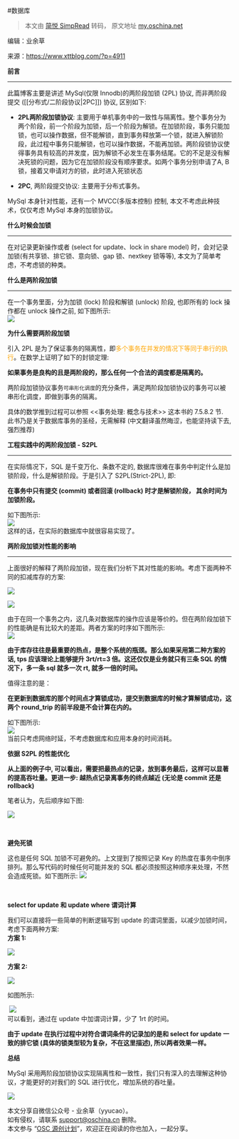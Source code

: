 #数据库
> 本文由 [简悦 SimpRead](http://ksria.com/simpread/) 转码， 原文地址 [my.oschina.net](https://my.oschina.net/u/3677838/blog/4822404)

编辑：业余草

来源：https://www.xttblog.com/?p=4911

**前言**

  

---

此篇博客主要是讲述 MySql(仅限 Innodb)的两阶段加锁 (2PL) 协议, 而非两阶段提交 ([[分布式/二阶段协议|2PC]]) 协议, 区别如下:

*   **2PL两阶段加锁协议**: 主要用于单机事务中的一致性与隔离性。整个事务分为两个阶段，前一个阶段为加锁，后一个阶段为解锁。在加锁阶段，事务只能加锁，也可以操作数据，但不能解锁，直到事务释放第一个锁，就进入解锁阶段，此过程中事务只能解锁，也可以操作数据，不能再加锁。两阶段锁协议使得事务具有较高的并发度，因为解锁不必发生在事务结尾。它的不足是没有解决死锁的问题，因为它在加锁阶段没有顺序要求。如两个事务分别申请了A, B锁，接着又申请对方的锁，此时进入死锁状态
    
*   **2PC**, 两阶段提交协议: 主要用于分布式事务。
    

MySql 本身针对性能，还有一个 MVCC(多版本控制) 控制, 本文不考虑此种技术，仅仅考虑 MySql 本身的加锁协议。

**什么时候会加锁**

  

---

在对记录更新操作或者 (select for update、lock in share model) 时，会对记录加锁(有共享锁、排它锁、意向锁、gap 锁、nextkey 锁等等), 本文为了简单考虑，不考虑锁的种类。

**什么是两阶段加锁**

  

---

在一个事务里面，分为加锁 (lock) 阶段和解锁 (unlock) 阶段, 也即所有的 lock 操作都在 unlock 操作之前, 如下图所示:  
![](https://oscimg.oschina.net/oscnet/e758840f-0f4b-4319-b6cb-403a1e2692fc.png)

**为什么需要两阶段加锁**

引入 2PL 是为了保证事务的隔离性，即<font color="orange">多个事务在并发的情况下等同于串行的执行</font>。在数学上证明了如下的封锁定理:

**如果事务是良构的且是两阶段的，那么任何一个合法的调度都是隔离的。**

两阶段加锁协议事务`可串形化调度`的充分条件，满足两阶段加锁协议的事务可以被串形化调度，即做到事务的隔离。

具体的数学推到过程可以参照 <<事务处理: 概念与技术>> 这本书的 7.5.8.2 节.  
此书乃是关于数据库事务的圣经，无需解释 (中文翻译虽然晦涩，也能坚持读下去, 强烈推荐)

**工程实践中的两阶段加锁 - S2PL**

  

---

在实际情况下，SQL 是千变万化、条数不定的, 数据库很难在事务中判定什么是加锁阶段，什么是解锁阶段。于是引入了 S2PL(Strict-2PL), 即:

**在事务中只有提交 (commit) 或者回滚 (rollback) 时才是解锁阶段， 其余时间为加锁阶段。**

如下图所示:  
![](https://oscimg.oschina.net/oscnet/9283d5f0-ed97-4f68-8f9e-411e4faf4950.png)  
这样的话，在实际的数据库中就很容易实现了。

**两阶段加锁对性能的影响**

  

---

上面很好的解释了两阶段加锁，现在我们分析下其对性能的影响。考虑下面两种不同的扣减库存的方案:

![](https://oscimg.oschina.net/oscnet/fb481daf-8d99-493e-ad5d-cbfeb05680b0.png)

![](https://oscimg.oschina.net/oscnet/f653eecc-4fc0-4b34-95fa-9e4cae85c15b.png)

由于在同一个事务之内，这几条对数据库的操作应该是等价的。但在两阶段加锁下的性能确是有比较大的差距。两者方案的时序如下图所示:  
![](https://oscimg.oschina.net/oscnet/24f99099-449e-419d-b7ed-21c9c2dbce95.png)

**由于库存往往是最重要的热点，是整个系统的瓶颈。那么如果采用第二种方案的话, tps 应该理论上能够提升 3rt/rt=3 倍。这还仅仅是业务就只有三条 SQL 的情况下，多一条 sql 就多一次 rt, 就多一倍的时间。**

值得注意的是：

**在更新到数据库的那个时间点才算锁成功，提交到数据库的时候才算解锁成功，这两个 round_trip 的前半段是不会计算在内的。**

如下图所示:  
![](https://oscimg.oschina.net/oscnet/c6f1c49b-8f45-4c07-8c07-6db1edcfb03e.png)  
当前只考虑网络时延，不考虑数据库和应用本身的时间消耗。

**依据 S2PL 的性能优化**

**从上面的例子中, 可以看出，需要把最热点的记录，放到事务最后，这样可以显著的提高吞吐量。更进一步: 越热点记录离事务的终点越近 (无论是 commit 还是 rollback)**

笔者认为，先后顺序如下图:

![](https://oscimg.oschina.net/oscnet/01db2ea7-f00b-47b5-9b71-0f9c5104950f.png)

 

**避免死锁**

这也是任何 SQL 加锁不可避免的。上文提到了按照记录 Key 的热度在事务中倒序排列。那么写代码的时候任何可能并发的 SQL 都必须按照这种顺序来处理，不然会造成死锁。如下图所示: ![](https://oscimg.oschina.net/oscnet/bb50c9f2-4d04-481b-881d-e41a190943a7.png)

 

**select for update 和 update where 谓词计算**

我们可以直接将一些简单的判断逻辑写到 update 的谓词里面，以减少加锁时间，考虑下面两种方案:  
**方案 1:**

![](https://oscimg.oschina.net/oscnet/08bf9efd-6687-437c-b044-03f002cc4860.png)  

**方案 2:**

![](https://oscimg.oschina.net/oscnet/7188f89c-8ac2-4047-b321-dbd6cc20cfa8.png)

如图所示:

 ![](https://oscimg.oschina.net/oscnet/af43187d-7f2f-4a0e-a654-65813c84f659.png)  
可以看到，通过在 update 中加谓词计算，少了 1rt 的时间。

**由于 update 在执行过程中对符合谓词条件的记录加的是和 select for update 一致的排它锁 (具体的锁类型较为复杂，不在这里描述), 所以两者效果一样。**

**总结**

MySql 采用两阶段加锁协议实现隔离性和一致性，我们只有深入的去理解这种协议，才能更好的对我们的 SQL 进行优化，增加系统的吞吐量。

![](https://oscimg.oschina.net/oscnet/167a74a2-ca57-45ee-9c87-a0ebfaceca26.jpg)

本文分享自微信公众号 - 业余草（yyucao）。  
如有侵权，请联系 support@oschina.cn 删除。  
本文参与 “[OSC 源创计划](https://www.oschina.net/sharing-plan)”，欢迎正在阅读的你也加入，一起分享。